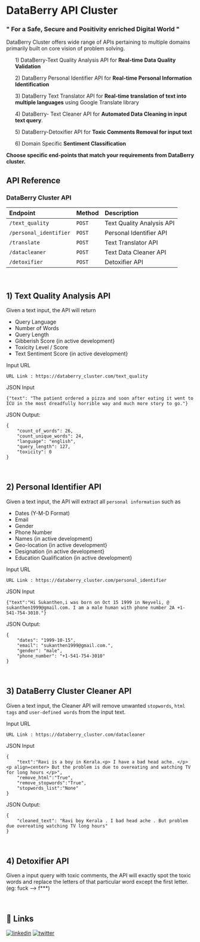 
# DataBerry API Cluster 
### " For a Safe, Secure and Positivity enriched Digital World "

DataBerry Cluster offers wide range of APIs pertaining to multiple domains primarily built on core vision of problem solving. 

<ol> 1) DataBerry-Text Quality Analysis API for <b>Real-time Data Quality Validation</b> </ol>
<ol> 2) DataBerry Personal Identifier API for <b>Real-time Personal Information Identification</b> </ol>
<ol> 3) DataBerry Text Translator API for <b>Real-time translation of text into multiple languages</b> using Google Translate library </ol>
<ol> 4) DataBerry- Text Cleaner API for <b>Automated Data Cleaning in input text query</b>. </ol>
<ol> 5) DataBerry-Detoxifier API for <b>Toxic Comments Removal for input text</b> </ol>
<ol> 6) Domain Specific <b>Sentiment Classification</b> </ol>

<b> Choose specific end-points that match your requirements from DataBerry cluster. </b>
<br>

## API Reference

### DataBerry Cluster API


| Endpoint        | Method   |   Description              |
| :--------       | :------- | :------------------------- |
| `/text_quality` | `POST`   | Text Quality Analysis API |
| `/personal_identifier`| `POST` | Personal Identifier API |
| `/translate` | `POST` | Text Translator API | 
| `/datacleaner` | `POST` | Text Data Cleaner API |
| `/detoxifier` | `POST` | Detoxifier API  |

<br>

## 1) Text Quality Analysis API
Given a text input, the API will return 
- Query Language
- Number of Words
- Query Length
- Gibberish Score {in active development}
- Toxicity Level / Score
- Text Sentiment Score {in active development}

Input URL
```console
URL Link : https://databerry_cluster.com/text_quality
```

JSON Input
```console
{"text": "The patient ordered a pizza and soon after eating it went to ICU in the most dreadfully horrible way and much more story to go."}
```

JSON Output:
```
{
    "count_of_words": 26,
    "count_unique_words": 24,
    "language": "english",
    "query_length": 127,
    "toxicity": 0
}
```
<br>

## 2) Personal Identifier API
Given a text input, the API will extract all `personal information` such as
- Dates (Y-M-D Format)
- Email
- Gender
- Phone Number
- Names {in active development}
- Geo-location {in active development}
- Designation {in active development}
- Education Qualification {in active development}

Input URL
```console
URL Link : https://databerry_cluster.com/personal_identifier
```

JSON Input
```console
{"text":"Hi Sukanthen,i was born on Oct 15 1999 in Neyveli, @ sukanthen1999@gmail.com. I am a male human with phone number 2A +1-541-754-3010."}
```

JSON Output:
```
{
    "dates": "1999-10-15",
    "email": "sukanthen1999@gmail.com.",
    "gender": "male",
    "phone_number": "+1-541-754-3010"
}
```
<br>

## 3) DataBerry Cluster Cleaner API
Given a text input, the Cleaner API will remove unwanted `stopwords`, `html tags` and `user-defined words` from the input text.

Input URL
```console
URL Link : https://databerry_cluster.com/datacleaner
```

JSON Input
```console
{
	"text":"Ravi is a boy in Kerala.<p> I have a bad head ache. </p> <p align=center> But the problem is due to overeating and watching TV for long hours </p>",
	"remove_html":"True",
	"remove_stopwords":"True",
	"stopwords_list":"None"
}
```

JSON Output:
```
{
    "cleaned_text": "Ravi boy Kerala . I bad head ache . But problem due overeating watching TV long hours"
}
```
<br>

## 4) Detoxifier API
Given a input query with toxic comments, the API will exactly spot the toxic words and replace the letters of that particular word except the first letter. (eg: fuck --> f***) 

<br>

## 🔗 Links
[![linkedin](https://img.shields.io/badge/linkedin-0A66C2?style=for-the-badge&logo=linkedin&logoColor=white)](https://www.linkedin.com/in/sukanchamp/)
[![twitter](https://img.shields.io/badge/twitter-1DA1F2?style=for-the-badge&logo=twitter&logoColor=white)](https://twitter.com/sukanthen)


